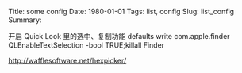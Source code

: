 Title: some config
Date: 1980-01-01
Tags: list, config
Slug: list_config
Summary:



开启 Quick Look 里的选中、复制功能
defaults write com.apple.finder QLEnableTextSelection -bool TRUE;killall Finder


http://wafflesoftware.net/hexpicker/
